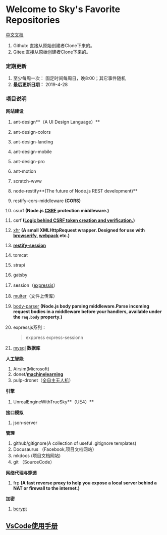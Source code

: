 # Welcome to Sky's Favorite Repositories
[中文文档](./index.md)

1. Github: 直接从原始创建者Clone下来的。
2. Gitee:直接从原始创建者Clone下来的。


### 定期更新

1. 至少每周一次： 固定时间每周日，晚8:00；其它事件随机
2. **最后更新日期：** 2019-4-28

### 项目说明

**网站建设**

1. ant-design**（A UI Design Language）**

2. ant-design-colors

3. ant-design-landing

4. ant-design-mobile

5. ant-design-pro

6. ant-motion

7. scratch-www

8. node-restify**(The future of Node.js REST development)**

9. restify-cors-middleware **(CORS)**

10. csurf **(Node.js [CSRF](https://en.wikipedia.org/wiki/Cross-site_request_forgery) protection middleware.)**

11. csrf **([Logic behind CSRF token creation and verification.](https://github.com/pillarjs/csrf.git))**

12. [xhr](<https://github.com/naugtur/xhr>) **(A small XMLHttpRequest wrapper. Designed for use with [browserify](http://browserify.org/), [webpack](https://webpack.github.io/) etc.)**

13. **[restify-session](<https://github.com/mgesmundo/restify-session>)**

14. tomcat

15. strapi

16. gatsby

17. session（[expressjs](https://github.com/expressjs)）

18. [multer](<https://github.com/expressjs/multer>)（文件上传库）

19. [body-parser](<https://github.com/expressjs/body-parser>)  **(Node.js body parsing middleware.Parse incoming request bodies in a middleware before your handlers, available under the `req.body` property.)**

20. expressjs系列：
    > exppress
    > express-sessionn

21. [mysql](https://github.com/mysqljs/mysql) **数据库**

**人工智能**

1. Airsim(Microsoft)
2. donet/**[machinelearning](https://github.com/dotnet/machinelearning)**
3. pulp-dronet（[全自主无人机](<https://github.com/pulp-platform/pulp-dronet>)）

**引擎**

1. UnrealEngineWithTrueSky**（UE4）** 

**接口模拟**

1. json-server

**管理**

1. github/gitignore(A collection of useful .gitignore templates)
2. Docusaurus （Facebook,项目文档网站）
3. mkdocs (项目文档网站)
4. git （SourceCode）

**网络代理与穿透**

1. frp **(A fast reverse proxy to help you expose a local server behind a NAT or firewall to the internet.)**

**加密**

1. [bcrypt](<https://github.com/dcodeIO/bcrypt.js>)



## [VsCode使用手册](./VsCode使用手册/index.md)

